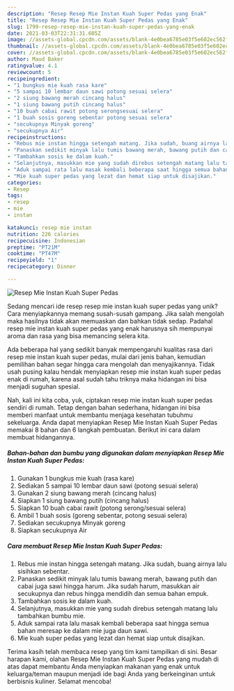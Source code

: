 ```yaml
---
description: "Resep Resep Mie Instan Kuah Super Pedas yang Enak"
title: "Resep Resep Mie Instan Kuah Super Pedas yang Enak"
slug: 1799-resep-resep-mie-instan-kuah-super-pedas-yang-enak
date: 2021-03-03T22:31:31.605Z
image: //assets-global.cpcdn.com/assets/blank-4e0bea6785e03f5e602ec562f230caae08da540cada707380b4fe1bbebba43da.png
thumbnail: //assets-global.cpcdn.com/assets/blank-4e0bea6785e03f5e602ec562f230caae08da540cada707380b4fe1bbebba43da.png
cover: //assets-global.cpcdn.com/assets/blank-4e0bea6785e03f5e602ec562f230caae08da540cada707380b4fe1bbebba43da.png
author: Maud Baker
ratingvalue: 4.1
reviewcount: 5
recipeingredient:
- "1 bungkus mie kuah rasa kare"
- "5 sampai 10 lembar daun sawi potong sesuai selera"
- "2 siung bawang merah cincang halus"
- "1 siung bawang putih cincang halus"
- "10 buah cabai rawit potong serongsesuai selera"
- "1 buah sosis goreng sebentar potong sesuai selera"
- "secukupnya Minyak goreng"
- "secukupnya Air"
recipeinstructions:
- "Rebus mie instan hingga setengah matang. Jika sudah, buang airnya lalu sisihkan sebentar."
- "Panaskan sedikit minyak lalu tumis bawang merah, bawang putih dan cabai juga sawi hingga harum. Jika sudah harum, masukkan air secukupnya dan rebus hingga mendidih dan semua bahan empuk."
- "Tambahkan sosis ke dalam kuah."
- "Selanjutnya, masukkan mie yang sudah direbus setengah matang lalu tambahkan bumbu mie."
- "Aduk sampai rata lalu masak kembali beberapa saat hingga semua bahan meresap ke dalam mie juga daun sawi."
- "Mie kuah super pedas yang lezat dan hemat siap untuk disajikan."
categories:
- Resep
tags:
- resep
- mie
- instan

katakunci: resep mie instan 
nutrition: 226 calories
recipecuisine: Indonesian
preptime: "PT21M"
cooktime: "PT47M"
recipeyield: "1"
recipecategory: Dinner

---
```



![Resep Mie Instan Kuah Super Pedas](//assets-global.cpcdn.com/assets/blank-4e0bea6785e03f5e602ec562f230caae08da540cada707380b4fe1bbebba43da.png)

Sedang mencari ide resep resep mie instan kuah super pedas yang unik? Cara menyiapkannya memang susah-susah gampang. Jika salah mengolah maka hasilnya tidak akan memuaskan dan bahkan tidak sedap. Padahal resep mie instan kuah super pedas yang enak harusnya sih mempunyai aroma dan rasa yang bisa memancing selera kita.



Ada beberapa hal yang sedikit banyak mempengaruhi kualitas rasa dari resep mie instan kuah super pedas, mulai dari jenis bahan, kemudian pemilihan bahan segar hingga cara mengolah dan menyajikannya. Tidak usah pusing kalau hendak menyiapkan resep mie instan kuah super pedas enak di rumah, karena asal sudah tahu triknya maka hidangan ini bisa menjadi suguhan spesial.


Nah, kali ini kita coba, yuk, ciptakan resep mie instan kuah super pedas sendiri di rumah. Tetap dengan bahan sederhana, hidangan ini bisa memberi manfaat untuk membantu menjaga kesehatan tubuhmu sekeluarga. Anda dapat menyiapkan Resep Mie Instan Kuah Super Pedas memakai 8 bahan dan 6 langkah pembuatan. Berikut ini cara dalam membuat hidangannya.

<!--inarticleads1-->

##### Bahan-bahan dan bumbu yang digunakan dalam menyiapkan Resep Mie Instan Kuah Super Pedas:

1. Gunakan 1 bungkus mie kuah (rasa kare)
1. Sediakan 5 sampai 10 lembar daun sawi (potong sesuai selera)
1. Gunakan 2 siung bawang merah (cincang halus)
1. Siapkan 1 siung bawang putih (cincang halus)
1. Siapkan 10 buah cabai rawit (potong serong/sesuai selera)
1. Ambil 1 buah sosis (goreng sebentar, potong sesuai selera)
1. Sediakan secukupnya Minyak goreng
1. Siapkan secukupnya Air




<!--inarticleads2-->

##### Cara membuat Resep Mie Instan Kuah Super Pedas:

1. Rebus mie instan hingga setengah matang. Jika sudah, buang airnya lalu sisihkan sebentar.
1. Panaskan sedikit minyak lalu tumis bawang merah, bawang putih dan cabai juga sawi hingga harum. Jika sudah harum, masukkan air secukupnya dan rebus hingga mendidih dan semua bahan empuk.
1. Tambahkan sosis ke dalam kuah.
1. Selanjutnya, masukkan mie yang sudah direbus setengah matang lalu tambahkan bumbu mie.
1. Aduk sampai rata lalu masak kembali beberapa saat hingga semua bahan meresap ke dalam mie juga daun sawi.
1. Mie kuah super pedas yang lezat dan hemat siap untuk disajikan.




Terima kasih telah membaca resep yang tim kami tampilkan di sini. Besar harapan kami, olahan Resep Mie Instan Kuah Super Pedas yang mudah di atas dapat membantu Anda menyiapkan makanan yang enak untuk keluarga/teman maupun menjadi ide bagi Anda yang berkeinginan untuk berbisnis kuliner. Selamat mencoba!
